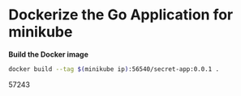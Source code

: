 # Dockerize the Go Application for minikube

**Build the Docker image**

```bash
docker build --tag $(minikube ip):56540/secret-app:0.0.1 .
```

57243